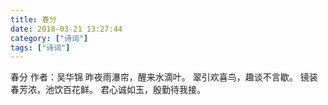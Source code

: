 ```yaml
---
title: 春分
date: 2018-03-21 13:27:44
category: ["诗词"]
tags: ["诗词"]
---
```

春分
作者：吴华锦
昨夜雨瀑帘，醒来水滴叶。
翠引欢喜鸟，趣谈不言歇。
镜装春芳浓，池饮百花鲜。
君心诚如玉，殷勤待我接。
